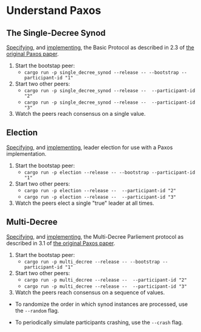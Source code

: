 # Understand Paxos


## The Single-Decree Synod

[Specifying](/single_decree_synod/SingleDecreeSynod.tla), and [implementing](/single_decree_synod/src/main.rs), the Basic Protocol as described in 2.3 of [the original Paxos paper](https://lamport.azurewebsites.net/pubs/lamport-paxos.pdf).

1. Start the bootstap peer:
   - `cargo run -p single_decree_synod --release -- --bootstrap --participant-id "1"`
2. Start two other peers:
   - `cargo run -p single_decree_synod --release --  --participant-id "2"`
   - `cargo run -p single_decree_synod --release --  --participant-id "3"`
3. Watch the peers reach consensus on a single value.

## Election

[Specifying](/election/Election.tla), and [implementing](election/src/main.rs), leader election for use with a Paxos implementation.

1. Start the bootstap peer:
   - `cargo run -p election --release -- --bootstrap --participant-id "1"`
2. Start two other peers:
   - `cargo run -p election --release --  --participant-id "2"`
   - `cargo run -p election --release --  --participant-id "3"`
3. Watch the peers elect a single "true" leader at all times.

## Multi-Decree

[Specifying](/multi_decree/MultiDecreeParliement.tla), and [implementing](multi_decree/src/main.rs), the Multi-Decree Parliement protocol as described in 3.1 of [the original Paxos paper](https://lamport.azurewebsites.net/pubs/lamport-paxos.pdf).

1. Start the bootstap peer:
   - `cargo run -p multi_decree --release -- --bootstrap --participant-id "1"`
2. Start two other peers:
   - `cargo run -p multi_decree --release --  --participant-id "2"`
   - `cargo run -p multi_decree --release --  --participant-id "3"`
3. Watch the peers reach consensus on a sequence of values.

* To randomize the order in which synod instances are processed, use the `--random` flag. 

* To periodically simulate participants crashing, use the `--crash` flag.